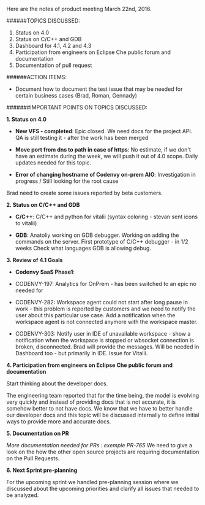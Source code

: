 Here are the notes of product meeting March 22nd, 2016.

######TOPICS DISCUSSED:

1. Status on 4.0
2. Status on C/C++ and GDB
3. Dashboard for 4.1, 4.2 and 4.3
4. Participation from engineers on Eclipse Che public forum and documentation
5. Documentation of pull request

######ACTION ITEMS:
- Document how to document the test issue that may be needed for certain business cases (Brad, Roman, Gennady)


#######IMPORTANT POINTS ON TOPICS DISCUSSED:

**1. Status on 4.0**

* **New VFS - completed**:
Epic closed.
We need docs for the project API. 
QA is still testing it - after the work has been merged

* **Move port from dns to path in case of https**:
No estimate, if we don't have an estimate during the week, we will push it out of 4.0 scope. 
Daily updates needed for this topic.

* **Error of changing hostname of Codenvy on-prem AIO**:
Investigation in progress / Still looking for the root cause


Brad need to create some issues reported by beta customers. 



**2. Status on C/C++ and GDB**

* **C/C++**:
C/C++ and python for vitalii (syntax coloring - stevan sent icons to vitalii)

* **GDB**:
Anatoliy working on GDB debugger. Working on adding the commands on the server. First prototype of C/C++ debugger - in 1/2 weeks
Check what languages GDB is allowing debug.


**3. Review of 4.1 Goals**

* **Codenvy SaaS Phase1**:
 * CODENVY-197: Analytics for OnPrem - has been switched to an epic no needed for 

 * CODENVY-282: Workspace agent could not start after long pause in work - this problem is reported by customers and we need to notify the user about this particular use case. Add a notification when the workspace agent is not connected anymore with the workspace master.


 * CODENVY-303: Notify user in IDE of unavailable workspace - show a notification when the workspace is stopped or wbsocket connection is broken, disconnected. Brad will provide the messages.
Will be needed in Dashboard too - but primarily in IDE.
Issue for Vitalii.


**4. Participation from engineers on Eclipse Che public forum and documentation**

Start thinking about the developer docs.

The engineering team reported that for the time being, the model is evolving very quickly and instead of providing docs that is not accurate, it is somehow better to not have docs.
We know that we have to better handle our developer docs and this topic will be discussed internally to define initial ways to provide more and accurate docs.

**5. Documentation on PR**

*More documentation needed for PRs : exemple PR-765*
We need to give a look on the how the other open source projects are requiring documentation on the Pull Requests. 


**6. Next Sprint pre-planning**

For the upcoming sprint we handled pre-planning session where we discussed about the upcoming priorities and clarify all issues that needed to be analyzed. 